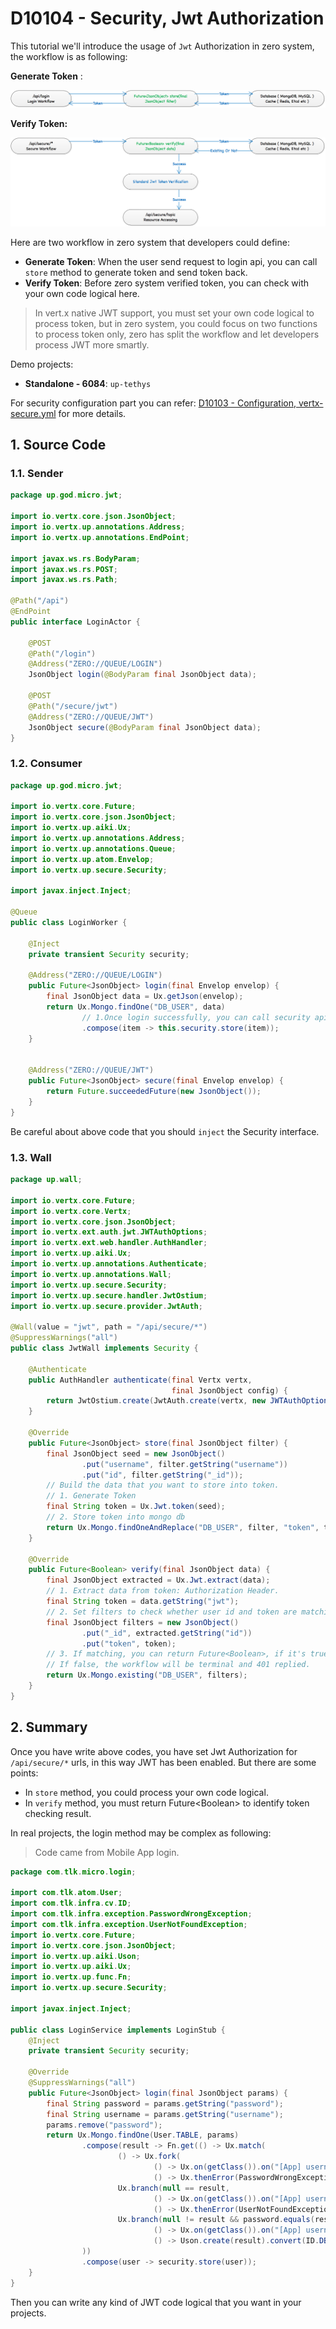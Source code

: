 # D10104 - Security, Jwt Authorization

This tutorial we'll introduce the usage of `Jwt` Authorization in zero system, the workflow is as following:

**Generate Token** :

![](/doc/image/D10104-1.png)

**Verify Token:**

![](/doc/image/D10104-2.png)

Here are two workflow in zero system that developers could define:

* **Generate Token**: When the user send request to login api, you can call `store` method to generate token and send token back.
* **Verify Token**: Before zero system verified token, you can check with your own code logical here.

> In vert.x native JWT support, you must set your own code logical to process token, but in zero system, you could focus on two functions to process token only, zero has split the workflow and let developers process JWT more smartly.

Demo projects:

* **Standalone - 6084**: `up-tethys`

For security configuration part you can refer: [D10103 - Configuration, vertx-secure.yml](d10103-configuration-vertx-secureyml.md) for more details.

## 1. Source Code

### 1.1. Sender

```java
package up.god.micro.jwt;

import io.vertx.core.json.JsonObject;
import io.vertx.up.annotations.Address;
import io.vertx.up.annotations.EndPoint;

import javax.ws.rs.BodyParam;
import javax.ws.rs.POST;
import javax.ws.rs.Path;

@Path("/api")
@EndPoint
public interface LoginActor {

    @POST
    @Path("/login")
    @Address("ZERO://QUEUE/LOGIN")
    JsonObject login(@BodyParam final JsonObject data);

    @POST
    @Path("/secure/jwt")
    @Address("ZERO://QUEUE/JWT")
    JsonObject secure(@BodyParam final JsonObject data);
}
```

### 1.2. Consumer

```java
package up.god.micro.jwt;

import io.vertx.core.Future;
import io.vertx.core.json.JsonObject;
import io.vertx.up.aiki.Ux;
import io.vertx.up.annotations.Address;
import io.vertx.up.annotations.Queue;
import io.vertx.up.atom.Envelop;
import io.vertx.up.secure.Security;

import javax.inject.Inject;

@Queue
public class LoginWorker {

    @Inject
    private transient Security security;

    @Address("ZERO://QUEUE/LOGIN")
    public Future<JsonObject> login(final Envelop envelop) {
        final JsonObject data = Ux.getJson(envelop);
        return Ux.Mongo.findOne("DB_USER", data)
                // 1.Once login successfully, you can call security api store to store token.
                .compose(item -> this.security.store(item));
    }


    @Address("ZERO://QUEUE/JWT")
    public Future<JsonObject> secure(final Envelop envelop) {
        return Future.succeededFuture(new JsonObject());
    }
}
```

Be careful about above code that you should `inject` the Security interface.

### 1.3. Wall

```java
package up.wall;

import io.vertx.core.Future;
import io.vertx.core.Vertx;
import io.vertx.core.json.JsonObject;
import io.vertx.ext.auth.jwt.JWTAuthOptions;
import io.vertx.ext.web.handler.AuthHandler;
import io.vertx.up.aiki.Ux;
import io.vertx.up.annotations.Authenticate;
import io.vertx.up.annotations.Wall;
import io.vertx.up.secure.Security;
import io.vertx.up.secure.handler.JwtOstium;
import io.vertx.up.secure.provider.JwtAuth;

@Wall(value = "jwt", path = "/api/secure/*")
@SuppressWarnings("all")
public class JwtWall implements Security {

    @Authenticate
    public AuthHandler authenticate(final Vertx vertx,
                                    final JsonObject config) {
        return JwtOstium.create(JwtAuth.create(vertx, new JWTAuthOptions(config), this::verify));
    }

    @Override
    public Future<JsonObject> store(final JsonObject filter) {
        final JsonObject seed = new JsonObject()
                .put("username", filter.getString("username"))
                .put("id", filter.getString("_id"));
        // Build the data that you want to store into token.
        // 1. Generate Token
        final String token = Ux.Jwt.token(seed);
        // 2. Store token into mongo db
        return Ux.Mongo.findOneAndReplace("DB_USER", filter, "token", token);
    }

    @Override
    public Future<Boolean> verify(final JsonObject data) {
        final JsonObject extracted = Ux.Jwt.extract(data);
        // 1. Extract data from token: Authorization Header.
        final String token = data.getString("jwt");
        // 2. Set filters to check whether user id and token are matching in storage ( Mongo DB )
        final JsonObject filters = new JsonObject()
                .put("_id", extracted.getString("id"))
                .put("token", token);
        // 3. If matching, you can return Future<Boolean>, if it's true, JWT will continue.
        // If false, the workflow will be terminal and 401 replied.
        return Ux.Mongo.existing("DB_USER", filters);
    }
}
```

## 2. Summary

Once you have write above codes, you have set Jwt Authorization for `/api/secure/*` urls, in this way JWT has been enabled. But there are some points:

* In `store` method, you could process your own code logical.
* In `verify` method, you must return Future&lt;Boolean&gt; to identify token checking result.

In real projects, the login method may be complex as following:

> Code came from Mobile App login.

```java
package com.tlk.micro.login;

import com.tlk.atom.User;
import com.tlk.infra.cv.ID;
import com.tlk.infra.exception.PasswordWrongException;
import com.tlk.infra.exception.UserNotFoundException;
import io.vertx.core.Future;
import io.vertx.core.json.JsonObject;
import io.vertx.up.aiki.Uson;
import io.vertx.up.aiki.Ux;
import io.vertx.up.func.Fn;
import io.vertx.up.secure.Security;

import javax.inject.Inject;

public class LoginService implements LoginStub {
    @Inject
    private transient Security security;

    @Override
    @SuppressWarnings("all")
    public Future<JsonObject> login(final JsonObject params) {
        final String password = params.getString("password");
        final String username = params.getString("username");
        params.remove("password");
        return Ux.Mongo.findOne(User.TABLE, params)
                .compose(result -> Fn.get(() -> Ux.match(
                        () -> Ux.fork(
                                () -> Ux.on(getClass()).on("[App] username = {0} met password wrong error.").info(username),
                                () -> Ux.thenError(PasswordWrongException.class, getClass(), username)),
                        Ux.branch(null == result,
                                () -> Ux.on(getClass()).on("[App] username = {0} does not exist.").info(username),
                                () -> Ux.thenError(UserNotFoundException.class, getClass(), username)),
                        Ux.branch(null != result && password.equals(result.getValue("password")),
                                () -> Ux.on(getClass()).on("[App] username = {0} login successfully."),
                                () -> Uson.create(result).convert(ID.DB_KEY, ID.UI_KEY).toFuture()))
                ))
                .compose(user -> security.store(user));
    }
}

```

Then you can write any kind of JWT code logical that you want in your projects.

